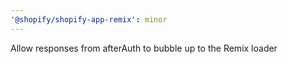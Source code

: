 ```yaml
---
'@shopify/shopify-app-remix': minor
---
```


Allow responses from afterAuth to bubble up to the Remix loader
